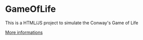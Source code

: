 # GameOfLife
This is a HTML/JS project to simulate the Conway's Game of Life

[More informations](https://en.wikipedia.org/wiki/Conway%27s_Game_of_Life)